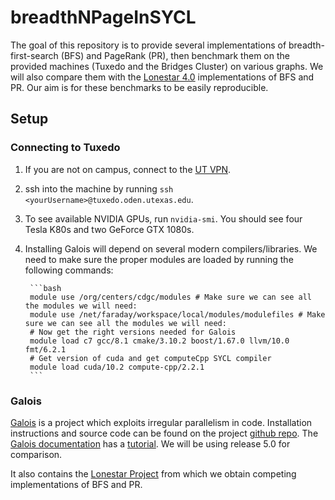 # breadthNPageInSYCL

The goal of this repository is to provide several implementations
of breadth-first-search (BFS) and PageRank (PR),
then benchmark them on the provided machines
(Tuxedo and the Bridges Cluster) on various graphs.
We will also compare them with the [Lonestar 4.0](https://iss.oden.utexas.edu/?p=projects/galois/lonestar)
implementations of BFS and PR.
Our aim is for these benchmarks to be easily reproducible.

## Setup

### Connecting to Tuxedo

1. If you are not on campus, connect to the [UT VPN](https://wikis.utexas.edu/display/engritgpublic/Connecting+to+the+University+of+Texas+VPN).
2. ssh into the machine by running `ssh <yourUsername>@tuxedo.oden.utexas.edu`.
3. To see available NVIDIA GPUs, run `nvidia-smi`. You should see four Tesla K80s and two GeForce GTX 1080s.
4. Installing Galois will depend on several modern compilers/libraries. We need to make sure
   the proper modules are loaded by running the following commands:

        ```bash
        module use /org/centers/cdgc/modules # Make sure we can see all the modules we will need:
        module use /net/faraday/workspace/local/modules/modulefiles # Make sure we can see all the modules we will need:
        # Now get the right versions needed for Galois
        module load c7 gcc/8.1 cmake/3.10.2 boost/1.67.0 llvm/10.0 fmt/6.2.1
        # Get version of cuda and get computeCpp SYCL compiler
        module load cuda/10.2 compute-cpp/2.2.1
        ```

### Galois

[Galois](https://iss.oden.utexas.edu/?p=projects/galois) is a project which exploits irregular
parallelism in code. Installation instructions and source code can be found
on the project [github repo](https://github.com/IntelligentSoftwareSystems/Galois).
The [Galois documentation](https://iss.oden.utexas.edu/projects/galois/api/current/index.html) has
a [tutorial](https://iss.oden.utexas.edu/projects/galois/api/current/tutorial.html).
We will be using release 5.0 for comparison.

It also contains the [Lonestar Project](https://iss.oden.utexas.edu/?p=projects/galois/lonestar)
from which we obtain competing implementations of BFS and PR.
